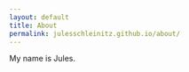 ```yaml
---
layout: default
title: About
permalink: julesschleinitz.github.io/about/
---
```


<div style="text-align: justify"> 
My name is Jules.
</div>

